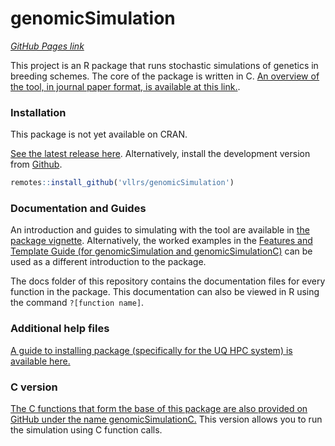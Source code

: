 # genomicSimulation
*[GitHub Pages link](https://vllrs.github.io/genomicSimulation/)*

This project is an R package that runs stochastic simulations of genetics in breeding schemes. The core of the package is written in C. [An overview of the tool, in journal paper format, is available at this link.](http://dx.doi.org/10.1093/g3journal/jkac216).



### Installation

This package is not yet available on CRAN. 

[See the latest release here](https://github.com/vllrs/genomicSimulation/releases). Alternatively, install the development version from [Github](https://github.com/vllrs/genomicSimulation).

```r
remotes::install_github('vllrs/genomicSimulation')
```


### Documentation and Guides

An introduction and guides to simulating with the tool are available in [the package vignette](https://vllrs.github.io/genomicSimulation/doc/gSvignette.html). Alternatively, the  worked examples in the [Features and Template Guide (for genomicSimulation and genomicSimulationC)](https://vllrs.github.io/genomicSimulationC/html/templates.html) can be used as a different introduction to the package.  

The docs folder of this repository contains the documentation files for every function in the package. This documentation can also be viewed in R using the command `?[function name]`. 

### Additional help files
[A guide to installing package (specifically for the UQ HPC system) is available here.](doc/gSinstallguide.md)

### C version
[The C functions that form the base of this package are also provided on GitHub under the name genomicSimulationC.](https://github.com/vllrs/genomicSimulationC) This version allows you to run the simulation using C function calls.
